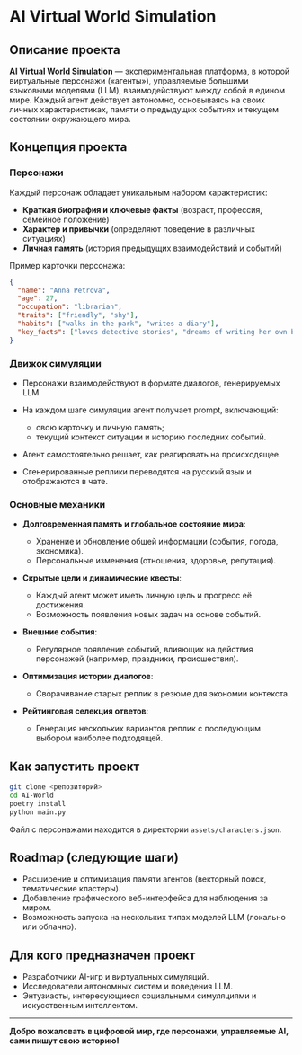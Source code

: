 # AI Virtual World Simulation

## Описание проекта

**AI Virtual World Simulation** — экспериментальная платформа, в которой виртуальные персонажи («агенты»), управляемые большими языковыми моделями (LLM), взаимодействуют между собой в едином мире. Каждый агент действует автономно, основываясь на своих личных характеристиках, памяти о предыдущих событиях и текущем состоянии окружающего мира.

## Концепция проекта

### Персонажи

Каждый персонаж обладает уникальным набором характеристик:

* **Краткая биография и ключевые факты** (возраст, профессия, семейное положение)
* **Характер и привычки** (определяют поведение в различных ситуациях)
* **Личная память** (история предыдущих взаимодействий и событий)

Пример карточки персонажа:

```json
{
  "name": "Anna Petrova",
  "age": 27,
  "occupation": "librarian",
  "traits": ["friendly", "shy"],
  "habits": ["walks in the park", "writes a diary"],
  "key_facts": ["loves detective stories", "dreams of writing her own book"]
}
```

### Движок симуляции

* Персонажи взаимодействуют в формате диалогов, генерируемых LLM.
* На каждом шаге симуляции агент получает prompt, включающий:

  * свою карточку и личную память;
  * текущий контекст ситуации и историю последних событий.
* Агент самостоятельно решает, как реагировать на происходящее.
* Сгенерированные реплики переводятся на русский язык и отображаются в чате.

### Основные механики

* **Долговременная память и глобальное состояние мира**:

  * Хранение и обновление общей информации (события, погода, экономика).
  * Персональные изменения (отношения, здоровье, репутация).
* **Скрытые цели и динамические квесты**:

  * Каждый агент может иметь личную цель и прогресс её достижения.
  * Возможность появления новых задач на основе событий.
* **Внешние события**:

  * Регулярное появление событий, влияющих на действия персонажей (например, праздники, происшествия).
* **Оптимизация истории диалогов**:

  * Сворачивание старых реплик в резюме для экономии контекста.
* **Рейтинговая селекция ответов**:

  * Генерация нескольких вариантов реплик с последующим выбором наиболее подходящей.

## Как запустить проект

```bash
git clone <репозиторий>
cd AI-World
poetry install
python main.py
```

Файл с персонажами находится в директории `assets/characters.json`.

## Roadmap (следующие шаги)

* Расширение и оптимизация памяти агентов (векторный поиск, тематические кластеры).
* Добавление графического веб-интерфейса для наблюдения за миром.
* Возможность запуска на нескольких типах моделей LLM (локально или облачно).

## Для кого предназначен проект

* Разработчики AI-игр и виртуальных симуляций.
* Исследователи автономных систем и поведения LLM.
* Энтузиасты, интересующиеся социальными симуляциями и искусственным интеллектом.

---

**Добро пожаловать в цифровой мир, где персонажи, управляемые AI, сами пишут свою историю!**
